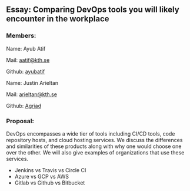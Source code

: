 ## Essay: Comparing DevOps tools you will likely encounter in the workplace

### Members:

Name: Ayub Atif

Mail: aatif@kth.se

Github: [ayubatif](https://github.com/ayubatif)

Name: Justin Arieltan

Mail: arieltan@kth.se

Github: [Agriad](https://github.com/Agriad)

### Proposal:

DevOps encompasses a wide tier of tools including CI/CD tools, code repository hosts, and cloud hosting services. We discuss the differences and similarities of these products along with why one would choose one over the other. We will also give examples of organizations that use these services.

* Jenkins vs Travis vs Circle CI
* Azure vs GCP vs AWS
* Gitlab vs Github vs Bitbucket

